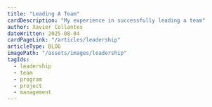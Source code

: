 ```yaml
---
title: "Leading A Team"
cardDescription: "My experience in successfully leading a team"
author: Xavier Collantes
dateWritten: 2025-08-04
cardPageLink: "/articles/leadership"
articleType: BLOG
imagePath: "/assets/images/leadership"
tagIds:
  - leadership
  - team
  - program
  - project
  - management
---
```



